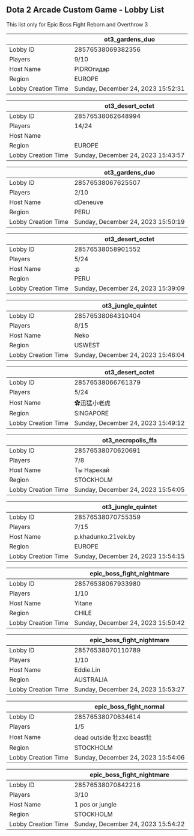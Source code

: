 ## Dota 2 Arcade Custom Game - Lobby List

This list only for Epic Boss Fight Reborn and Overthrow 3

|  | ot3_gardens_duo |
| ------ | ------ |
| Lobby ID | 28576538069382356 |
| Players | 9/10 |
| Host Name | PIDROгидар |
| Region | EUROPE |
| Lobby Creation Time | Sunday, December 24, 2023 15:52:31 |


|  | ot3_desert_octet |
| ------ | ------ |
| Lobby ID | 28576538062648994 |
| Players | 14/24 |
| Host Name | <Cyborgix> |
| Region | EUROPE |
| Lobby Creation Time | Sunday, December 24, 2023 15:43:57 |


|  | ot3_gardens_duo |
| ------ | ------ |
| Lobby ID | 28576538067625507 |
| Players | 2/10 |
| Host Name | dDeneuve |
| Region | PERU |
| Lobby Creation Time | Sunday, December 24, 2023 15:50:19 |


|  | ot3_desert_octet |
| ------ | ------ |
| Lobby ID | 28576538058901552 |
| Players | 5/24 |
| Host Name | :p |
| Region | PERU |
| Lobby Creation Time | Sunday, December 24, 2023 15:39:09 |


|  | ot3_jungle_quintet |
| ------ | ------ |
| Lobby ID | 28576538064310404 |
| Players | 8/15 |
| Host Name | Neko |
| Region | USWEST |
| Lobby Creation Time | Sunday, December 24, 2023 15:46:04 |


|  | ot3_desert_octet |
| ------ | ------ |
| Lobby ID | 28576538066761379 |
| Players | 5/24 |
| Host Name | ✿迅猛小老虎 |
| Region | SINGAPORE |
| Lobby Creation Time | Sunday, December 24, 2023 15:49:12 |


|  | ot3_necropolis_ffa |
| ------ | ------ |
| Lobby ID | 28576538070620691 |
| Players | 7/8 |
| Host Name | Ты Нарекай |
| Region | STOCKHOLM |
| Lobby Creation Time | Sunday, December 24, 2023 15:54:05 |


|  | ot3_jungle_quintet |
| ------ | ------ |
| Lobby ID | 28576538070755359 |
| Players | 7/15 |
| Host Name | p.khadunko.21vek.by |
| Region | EUROPE |
| Lobby Creation Time | Sunday, December 24, 2023 15:54:15 |


|  | epic_boss_fight_nightmare |
| ------ | ------ |
| Lobby ID | 28576538067933980 |
| Players | 1/10 |
| Host Name | Yitane |
| Region | CHILE |
| Lobby Creation Time | Sunday, December 24, 2023 15:50:42 |


|  | epic_boss_fight_nightmare |
| ------ | ------ |
| Lobby ID | 28576538070110789 |
| Players | 1/10 |
| Host Name | Eddie.Lin |
| Region | AUSTRALIA |
| Lobby Creation Time | Sunday, December 24, 2023 15:53:27 |


|  | epic_boss_fight_normal |
| ------ | ------ |
| Lobby ID | 28576538070634614 |
| Players | 1/5 |
| Host Name | dead outside 牡zxc beast牡 |
| Region | STOCKHOLM |
| Lobby Creation Time | Sunday, December 24, 2023 15:54:06 |


|  | epic_boss_fight_nightmare |
| ------ | ------ |
| Lobby ID | 28576538070842216 |
| Players | 3/10 |
| Host Name | 1 pos or jungle |
| Region | STOCKHOLM |
| Lobby Creation Time | Sunday, December 24, 2023 15:54:22 |


